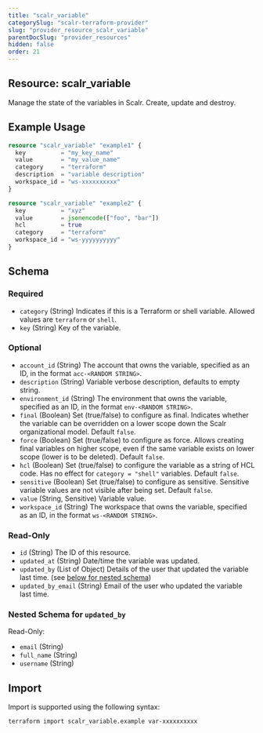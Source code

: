 ```yaml
---
title: "scalr_variable"
categorySlug: "scalr-terraform-provider"
slug: "provider_resource_scalr_variable"
parentDocSlug: "provider_resources"
hidden: false
order: 21
---
```

## Resource: scalr_variable

Manage the state of the variables in Scalr. Create, update and destroy.

## Example Usage

```terraform
resource "scalr_variable" "example1" {
  key          = "my_key_name"
  value        = "my_value_name"
  category     = "terraform"
  description  = "variable description"
  workspace_id = "ws-xxxxxxxxxx"
}

resource "scalr_variable" "example2" {
  key          = "xyz"
  value        = jsonencode(["foo", "bar"])
  hcl          = true
  category     = "terraform"
  workspace_id = "ws-yyyyyyyyyy"
}
```

<!-- schema generated by tfplugindocs -->
## Schema

### Required

- `category` (String) Indicates if this is a Terraform or shell variable. Allowed values are `terraform` or `shell`.
- `key` (String) Key of the variable.

### Optional

- `account_id` (String) The account that owns the variable, specified as an ID, in the format `acc-<RANDOM STRING>`.
- `description` (String) Variable verbose description, defaults to empty string.
- `environment_id` (String) The environment that owns the variable, specified as an ID, in the format `env-<RANDOM STRING>`.
- `final` (Boolean) Set (true/false) to configure as final. Indicates whether the variable can be overridden on a lower scope down the Scalr organizational model. Default `false`.
- `force` (Boolean) Set (true/false) to configure as force. Allows creating final variables on higher scope, even if the same variable exists on lower scope (lower is to be deleted). Default `false`.
- `hcl` (Boolean) Set (true/false) to configure the variable as a string of HCL code. Has no effect for `category = "shell"` variables. Default `false`.
- `sensitive` (Boolean) Set (true/false) to configure as sensitive. Sensitive variable values are not visible after being set. Default `false`.
- `value` (String, Sensitive) Variable value.
- `workspace_id` (String) The workspace that owns the variable, specified as an ID, in the format `ws-<RANDOM STRING>`.

### Read-Only

- `id` (String) The ID of this resource.
- `updated_at` (String) Date/time the variable was updated.
- `updated_by` (List of Object) Details of the user that updated the variable last time. (see [below for nested schema](#nestedatt--updated_by))
- `updated_by_email` (String) Email of the user who updated the variable last time.

<a id="nestedatt--updated_by"></a>
### Nested Schema for `updated_by`

Read-Only:

- `email` (String)
- `full_name` (String)
- `username` (String)

## Import

Import is supported using the following syntax:

```shell
terraform import scalr_variable.example var-xxxxxxxxxx
```
